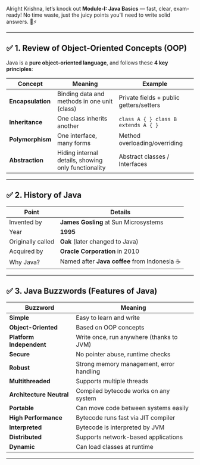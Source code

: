 Alright Krishna, let’s knock out **Module-I: Java Basics** — fast, clear, exam-ready! No time waste, just the juicy points you'll need to write solid answers. 🧠⚡

---

## ✅ **1. Review of Object-Oriented Concepts (OOP)**

Java is a **pure object-oriented language**, and follows these **4 key principles**:

| Concept           | Meaning                                             | Example                                 |
| ----------------- | --------------------------------------------------- | --------------------------------------- |
| **Encapsulation** | Binding data and methods in one unit (class)        | Private fields + public getters/setters |
| **Inheritance**   | One class inherits another                          | `class A { } class B extends A { }`     |
| **Polymorphism**  | One interface, many forms                           | Method overloading/overriding           |
| **Abstraction**   | Hiding internal details, showing only functionality | Abstract classes / Interfaces           |

---

## ✅ **2. History of Java**

| Point             | Details                                      |
| ----------------- | -------------------------------------------- |
| Invented by       | **James Gosling** at Sun Microsystems        |
| Year              | **1995**                                     |
| Originally called | **Oak** (later changed to Java)              |
| Acquired by       | **Oracle Corporation** in 2010               |
| Why Java?         | Named after **Java coffee** from Indonesia ☕ |

---

## ✅ **3. Java Buzzwords (Features of Java)**

| Buzzword                 | Meaning                                  |
| ------------------------ | ---------------------------------------- |
| **Simple**               | Easy to learn and write                  |
| **Object-Oriented**      | Based on OOP concepts                    |
| **Platform Independent** | Write once, run anywhere (thanks to JVM) |
| **Secure**               | No pointer abuse, runtime checks         |
| **Robust**               | Strong memory management, error handling |
| **Multithreaded**        | Supports multiple threads                |
| **Architecture Neutral** | Compiled bytecode works on any system    |
| **Portable**             | Can move code between systems easily     |
| **High Performance**     | Bytecode runs fast via JIT compiler      |
| **Interpreted**          | Bytecode is interpreted by JVM           |
| **Distributed**          | Supports network-based applications      |
| **Dynamic**              | Can load classes at runtime              |

---

